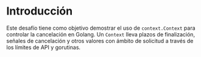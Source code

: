 # Introducción

Este desafío tiene como objetivo demostrar el uso de `context.Context` para controlar la cancelación en Golang. Un `Context` lleva plazos de finalización, señales de cancelación y otros valores con ámbito de solicitud a través de los límites de API y gorutinas.
